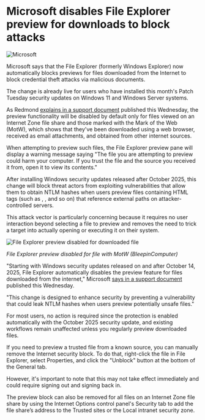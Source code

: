 # Microsoft disables File Explorer preview for downloads to block attacks

![Microsoft](https://www.bleepstatic.com/content/hl-images/2025/04/24/Microsoft.jpg)

Microsoft says that the File Explorer (formerly Windows Explorer) now automatically blocks previews for files downloaded from the Internet to block credential theft attacks via malicious documents.

The change is already live for users who have installed this month's Patch Tuesday security updates on Windows 11 and Windows Server systems.

As Redmond [explains in a support document](https://support.microsoft.com/en-us/topic/file-explorer-automatically-disables-the-preview-feature-for-files-downloaded-from-the-internet-56d55920-6187-4aae-a4f6-102454ef61fb) published this Wednesday, the preview functionality will be disabled by default only for files viewed on an Internet Zone file share and those marked with the Mark of the Web (MotW), which shows that they've been downloaded using a web browser, received as email attachments, and obtained from other internet sources.

When attempting to preview such files, the File Explorer preview pane will display a warning message saying "The file you are attempting to preview could harm your computer. If you trust the file and the source you received it from, open it to view its contents."

After installing Windows security updates released after October 2025, this change will block threat actors from exploiting vulnerabilities that allow them to obtain NTLM hashes when users preview files containing HTML tags (such as <link>, <src>, and so on) that reference external paths on attacker-controlled servers.

This attack vector is particularly concerning because it requires no user interaction beyond selecting a file to preview and removes the need to trick a target into actually opening or executing it on their system.

![File Explorer preview disabled for downloaded file](https://www.bleepstatic.com/images/news/u/1109292/2025/File_Explorer_blocking_preview.jpg)

_File Explorer preview disabled for file with MotW (BleepinComputer)_

"Starting with Windows security updates released on and after October 14, 2025, File Explorer automatically disables the preview feature for files downloaded from the internet," Microsoft [says in a support document](https://support.microsoft.com/en-us/topic/file-explorer-automatically-disables-the-preview-feature-for-files-downloaded-from-the-internet-56d55920-6187-4aae-a4f6-102454ef61fb) published this Wednesday.

"This change is designed to enhance security by preventing a vulnerability that could leak NTLM hashes when users preview potentially unsafe files."

For most users, no action is required since the protection is enabled automatically with the October 2025 security update, and existing workflows remain unaffected unless you regularly preview downloaded files.

If you need to preview a trusted file from a known source, you can manually remove the Internet security block. To do that, right-click the file in File Explorer, select Properties, and click the "Unblock" button at the bottom of the General tab.

However, it's important to note that this may not take effect immediately and could require signing out and signing back in.

The preview block can also be removed for all files on an Internet Zone file share by using the Internet Options control panel's Security tab to add the file share’s address to the Trusted sites or the Local intranet security zone.